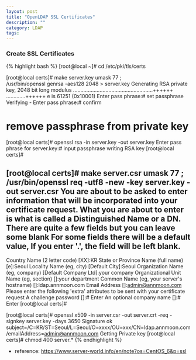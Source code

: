 ```yaml
---
layout: post
title: "OpenLDAP SSL Certificates"
description: ""
category: LDAP
tags:
---
```


### Create SSL Certificates

{% highlight bash %}
[root@local ~]# cd /etc/pki/tls/certs 

[root@local certs]# make server.key 
umask 77 ; \
/usr/bin/openssl genrsa -aes128 2048 > server.key 
Generating RSA private key, 2048 bit long modulus
......................................................++++++
.............++++++
e is 61251 (0x10001)
Enter pass phrase:# set passphrase
Verifying - Enter pass phrase:# confirm
# remove passphrase from private key
[root@local certs]# openssl rsa -in server.key -out server.key 
Enter pass phrase for server.key:# input passphrase
writing RSA key
[root@local certs]#

[root@local certs]# make server.csr 
umask 77 ; \
/usr/bin/openssl req -utf8 -new -key server.key -out server.csr
You are about to be asked to enter information that will be incorporated
into your certificate request.
What you are about to enter is what is called a Distinguished Name or a DN.
There are quite a few fields but you can leave some blank
For some fields there will be a default value,
If you enter '.', the field will be left blank.
-----
Country Name (2 letter code) [XX]:KR
State or Province Name (full name) [e]:Seoul
Locality Name (eg, city) [Default City]:Seoul
Organization Name (eg, company) [Default Company Ltd]:your company
Organizational Unit Name (eg, section) []:your department
Common Name (eg, your server's hostname) []:ldap.annmoon.com
Email Address []:admin@annmoon.com
Please enter the following 'extra' attributes
to be sent with your certificate request
A challenge password []:# Enter
An optional company name []:# Enter
[root@local certs]#

[root@local certs]# openssl x509 -in server.csr -out server.crt -req -signkey server.key -days 3650
Signature ok
subject=/C=KR/ST=Seoul/L=Seoul/O=xxxx/OU=xxx/CN=ldap.annmoon.com/emailAddress=admin@annmoon.com Getting Private key
[root@local certs]# chmod 400 server.*
{% endhighlight %}

* reference: <https://www.server-world.info/en/note?os=CentOS_6&p=ssl>